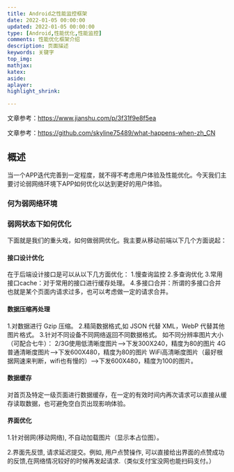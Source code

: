 ```yaml
---
title: Android之性能监控框架
date: 2022-01-05 00:00:00
updated: 2022-01-05 00:00:00
type: [Android,性能优化,性能监控]
comments: 性能优化框架介绍
description: 页面描述
keywords: 关键字
top_img:
mathjax:
katex:
aside:
aplayer:
highlight_shrink:

---
```




文章参考：https://www.jianshu.com/p/3f31f9e8f5ea

文章参考：https://github.com/skyline75489/what-happens-when-zh_CN



## 概述


当一个APP迭代完善到一定程度，就不得不考虑用户体验及性能优化。今天我们主要讨论弱网络环境下APP如何优化以达到更好的用户体验。


### 何为弱网络环境




### 弱网状态下如何优化


下面就是我们的重头戏，如何做弱网优化。我主要从移动前端以下几个方面说起：



#### 接口设计优化


在于后端设计接口是可以从以下几方面优化：
1.慢查询监控 2.多查询优化
3.常用接口cache：对于常用的接口进行缓存处理。
4.多接口合并：所谓的多接口合并也就是某个页面内请求过多，也可以考虑做一定的请求合并。



#### 数据压缩再处理

1.对数据进行 Gzip 压缩。
2.精简数据格式,如 JSON 代替 XML，WebP 代替其他图片格式。
3.针对不同设备不同网络返回不同数据格式。
如不同分辨率图片大小（可配合七牛）：
2/3G使用低清晰度图片——>下发300X240，精度为80的图片
4G普通清晰度图片——>下发600X480，精度为80的图片
WiFi高清晰度图片（最好根据网速来判断，wifi也有慢的）——>下发600X480，精度为100的图片。




#### 数据缓存

对首页及特定一级页面进行数据缓存，在一定的有效时间内再次请求可以直接从缓存读取数据，也可避免空白页出现影响体验。


#### 界面优化

1.针对弱网(移动网络), 不自动加载图片（显示本占位图）。

2.界面先反馈, 请求延迟提交。例如, 用户点赞操作, 可以直接给出界面的点赞成功的反馈,在网络情况较好的时候再发起请求.（类似支付宝没网也能扫码支付。）